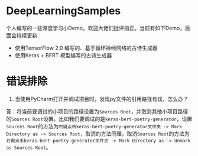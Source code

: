 # DeepLearningSamples

个人编写的一些深度学习小Demo，欢迎大佬们批评指正。当前有如下Demo，后面会持续更新：

- 使用TensorFlow 2.0 编写的、基于循环神经网络的古诗生成器
- 使用Keras + BERT 模型编写的古诗生成器


# 错误排除

1. 当使用PyCharm打开并调试项目时，发现py文件的引用路径有误，怎么办？

答：将当前要调试的小项目的路径设置为`Sources Root`，并取消其他小项目路径的`Sources Root`设置。比如我们要调试的是`keras-bert-poetry-generator`，设置`Sources Root`的方法为`右键点击keras-bert-poetry-generator文件夹 -> Mark Directory as -> Sources Root`，取消的方法同理，取消`Sources Root`的方法为`右键点击keras-bert-poetry-generator文件夹 -> Mark Directory as -> Unmark as Sources Root`。